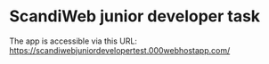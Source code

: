 # ScandiWeb junior developer task

The app is accessible via this URL:
https://scandiwebjuniordevelopertest.000webhostapp.com/